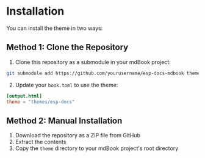# Installation

You can install the theme in two ways:

## Method 1: Clone the Repository

1. Clone this repository as a submodule in your mdBook project:

```bash
git submodule add https://github.com/yourusername/esp-docs-mdbook themes/esp-docs
```

2. Update your `book.toml` to use the theme:

```toml
[output.html]
theme = "themes/esp-docs"
```

## Method 2: Manual Installation

1. Download the repository as a ZIP file from GitHub
2. Extract the contents
3. Copy the `theme` directory to your mdBook project's root directory
